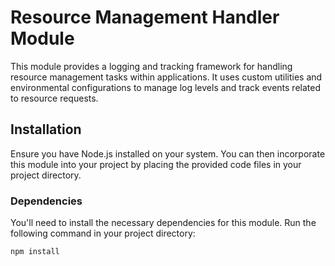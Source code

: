 # Resource Management Handler Module

This module provides a logging and tracking framework for handling resource management tasks within applications. It uses custom utilities and environmental configurations to manage log levels and track events related to resource requests.

## Installation

Ensure you have Node.js installed on your system. You can then incorporate this module into your project by placing the provided code files in your project directory.

### Dependencies

You'll need to install the necessary dependencies for this module. Run the following command in your project directory:

```bash
npm install
